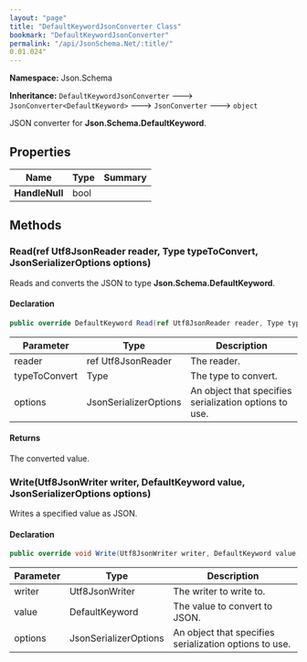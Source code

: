 ```yaml
---
layout: "page"
title: "DefaultKeywordJsonConverter Class"
bookmark: "DefaultKeywordJsonConverter"
permalink: "/api/JsonSchema.Net/:title/"
0.01.024"
---
```

**Namespace:** Json.Schema

**Inheritance:**
`DefaultKeywordJsonConverter`
 🡒 
`JsonConverter<DefaultKeyword>`
 🡒 
`JsonConverter`
 🡒 
`object`

JSON converter for **Json.Schema.DefaultKeyword**.

## Properties

| Name | Type | Summary |
|---|---|---|
| **HandleNull** | bool |  |

## Methods

### Read(ref Utf8JsonReader reader, Type typeToConvert, JsonSerializerOptions options)

Reads and converts the JSON to type **Json.Schema.DefaultKeyword**.

#### Declaration

```c#
public override DefaultKeyword Read(ref Utf8JsonReader reader, Type typeToConvert, JsonSerializerOptions options)
```

| Parameter | Type | Description |
|---|---|---|
| reader | ref Utf8JsonReader | The reader. |
| typeToConvert | Type | The type to convert. |
| options | JsonSerializerOptions | An object that specifies serialization options to use. |


#### Returns

The converted value.

### Write(Utf8JsonWriter writer, DefaultKeyword value, JsonSerializerOptions options)

Writes a specified value as JSON.

#### Declaration

```c#
public override void Write(Utf8JsonWriter writer, DefaultKeyword value, JsonSerializerOptions options)
```

| Parameter | Type | Description |
|---|---|---|
| writer | Utf8JsonWriter | The writer to write to. |
| value | DefaultKeyword | The value to convert to JSON. |
| options | JsonSerializerOptions | An object that specifies serialization options to use. |


